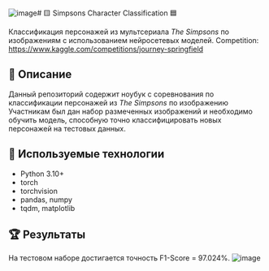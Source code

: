 ![image](https://github.com/user-attachments/assets/fa8d4a69-7966-4901-acad-5b3d74b2b5bf)# 🟨 Simpsons Character Classification 🟦

Классификация персонажей из мультсериала *The Simpsons* по изображениям с использованием нейросетевых моделей. Competition: https://www.kaggle.com/competitions/journey-springfield

## 🧠 Описание

Данный репозиторий содержит ноубук с соревнования по классификации персонажей из *The Simpsons* по изображению Участникам был дан набор размеченных изображений и необходимо обучить модель, способную точно классифицировать новых персонажей на тестовых данных.

## 🧪 Используемые технологии

- Python 3.10+
- torch 
- torchvision
- pandas, numpy
- tqdm, matplotlib

## 🏆 Результаты
На тестовом наборе достигается точность F1-Score = 97.024%.
![image](https://github.com/user-attachments/assets/9eb02221-fe48-4472-a182-0092d0207d81)


